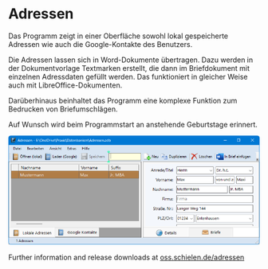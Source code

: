 # Adressen

Das Programm zeigt in einer Oberfläche sowohl lokal gespeicherte Adressen wie auch die Google-Kontakte des Benutzers.

Die Adressen lassen sich in Word-Dokumente übertragen. Dazu werden in der Dokumentvorlage Textmarken erstellt, die dann im Briefdokument mit einzelnen Adressdaten gefüllt werden.
Das funktioniert in gleicher Weise auch mit LibreOffice-Dokumenten.

Darüberhinaus beinhaltet das Programm eine komplexe Funktion zum Bedrucken von Briefumschlägen.

Auf Wunsch wird beim Programmstart an anstehende Geburtstage erinnert.

![Screenshot](Adressen.png)

Further information and release downloads at [oss.schielen.de/adressen](https://oss.schielen.de/adressen)
